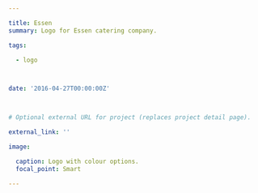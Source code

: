 ```yaml
---

title: Essen
summary: Logo for Essen catering company.

tags:

  - logo



date: '2016-04-27T00:00:00Z'



# Optional external URL for project (replaces project detail page).

external_link: ''

image:

  caption: Logo with colour options.
  focal_point: Smart

---
```














































